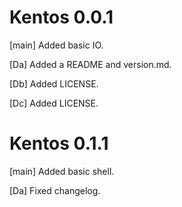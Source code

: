 # Kentos 0.0.1

\[main\] Added basic IO.

\[Da\] Added a README and version.md.

\[Db\] Added LICENSE.

\[Dc\] Added LICENSE.

# Kentos 0.1.1

\[main\] Added basic shell.

\[Da\] Fixed changelog.
